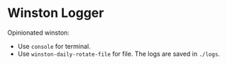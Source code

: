 # Winston Logger

Opinionated winston:

* Use `console` for terminal.
* Use `winston-daily-rotate-file` for file. The logs are saved in `./logs`.
